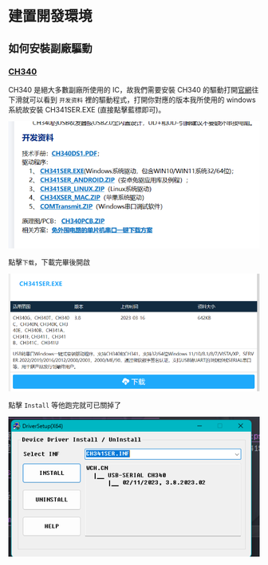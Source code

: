 # 建置開發環境

## 如何安裝副廠驅動

### [CH340](https://www.wch.cn/products/CH340.html)

CH340 是絕大多數副廠所使用的 IC，故我們需要安裝 CH340 的驅動打開[官網](https://www.wch.cn/products/CH340.html)往下滑就可以看到 `开发资料` 裡的驅動程式，打開你對應的版本我所使用的 windows 系統故安裝 CH341SER.EXE (直接點擊藍標即可)。

![CH340 info](images/ch430_info.png)

點擊`下载`，下載完畢後開啟

![CH340 Download](images/ch340_download.png)

點擊 `Install` 等他跑完就可已關掉了

![CH340 Install](images/ch340_install.png)
